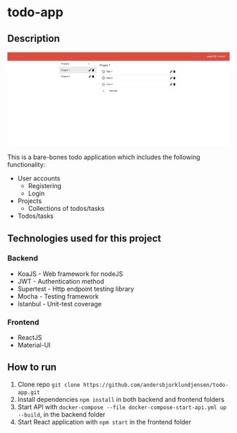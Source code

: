 # todo-app

## Description
![screenshot](Screenshot.PNG)

This is a bare-bones todo application which includes the following functionality:
- User accounts
  - Registering
  - Login
- Projects
  - Collections of todos/tasks
- Todos/tasks

## Technologies used for this project
### Backend
- KoaJS - Web framework for nodeJS
- JWT - Authentication method
- Supertest - Http endpoint testing library
- Mocha - Testing framework
- Istanbul - Unit-test coverage

### Frontend
- ReactJS
- Material-UI

## How to run 
1. Clone repo `git clone https://github.com/andersbjorklundjensen/todo-app.git`
2. Install dependencies `npm install` in both backend and frontend folders
3. Start API with `docker-compose --file docker-compose-start-api.yml up --build`, in the backend folder
4. Start React application with `npm start` in the frontend folder
